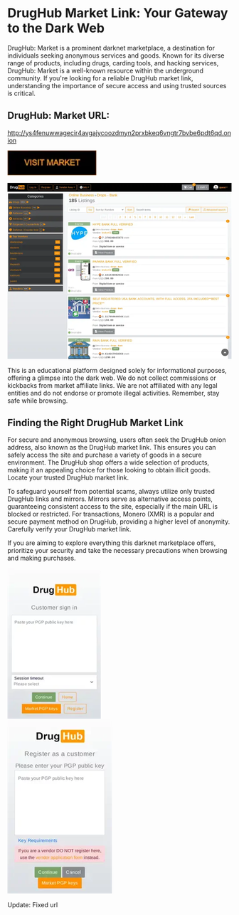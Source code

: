 # DrugHub Market Link: Your Gateway to the Dark Web

DrugHub: Market is a prominent darknet marketplace, a destination for individuals seeking anonymous services and goods. Known for its diverse range of products, including drugs, carding tools, and hacking services, DrugHub: Market is a well-known resource within the underground community. If you're looking for a reliable DrugHub market link, understanding the importance of secure access and using trusted sources is critical.

## DrugHub: Market URL:

http://ys4fenuwwagecir4avgajycoozdmyn2prxbkeq6vngtr7bvbe6pdt6qd.onion

[<img src="/overlays/selection.webp" width="200">](http://ys4fenuwwagecir4avgajycoozdmyn2prxbkeq6vngtr7bvbe6pdt6qd.onion)


<a href="http://ys4fenuwwagecir4avgajycoozdmyn2prxbkeq6vngtr7bvbe6pdt6qd.onion"><img src="/overlays/active.webp" alt="image" style="max-width: 100%;"><a>

This is an educational platform designed solely for informational purposes, offering a glimpse into the dark web. We do not collect commissions or kickbacks from market affiliate links. We are not affiliated with any legal entities and do not endorse or promote illegal activities. Remember, stay safe while browsing.

## Finding the Right DrugHub Market Link

For secure and anonymous browsing, users often seek the DrugHub onion address, also known as the DrugHub market link. This ensures you can safely access the site and purchase a variety of goods in a secure environment. The DrugHub shop offers a wide selection of products, making it an appealing choice for those looking to obtain illicit goods. Locate your trusted DrugHub market link.

To safeguard yourself from potential scams, always utilize only trusted DrugHub links and mirrors. Mirrors serve as alternative access points, guaranteeing consistent access to the site, especially if the main URL is blocked or restricted. For transactions, Monero (XMR) is a popular and secure payment method on DrugHub, providing a higher level of anonymity. Carefully verify your DrugHub market link.

If you are aiming to explore everything this darknet marketplace offers, prioritize your security and take the necessary precautions when browsing and making purchases.


<a href="http://ys4fenuwwagecir4avgajycoozdmyn2prxbkeq6vngtr7bvbe6pdt6qd.onion"><img src="/overlays/content.webp" alt="image" style="max-width: 100%;"><a>  
<a href="http://ys4fenuwwagecir4avgajycoozdmyn2prxbkeq6vngtr7bvbe6pdt6qd.onion"><img src="/overlays/under.webp" alt="image" style="max-width: 100%;"><a>





Update: Fixed url